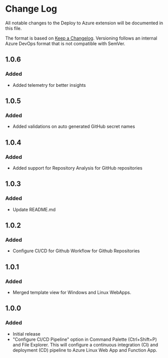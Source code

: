 # Change Log
All notable changes to the Deploy to Azure extension will be documented in this file.

The format is based on [Keep a Changelog](http://keepachangelog.com/). Versioning follows an internal Azure DevOps format that is not compatible with SemVer.


## 1.0.6
### Added
- Added telemetry for better insights

## 1.0.5
### Added
- Added validations on auto generated GitHub secret names

## 1.0.4
### Added
- Added support for Repository Analysis for GitHub repositories

## 1.0.3
### Added
- Update README.md

## 1.0.2
### Added
- Configure CI/CD for Github Workflow for Github Repositories

## 1.0.1
### Added
- Merged template view for Windows and Linux WebApps.


## 1.0.0
### Added
- Initial release
- "Configure CI/CD Pipeline" option in Command Palette (Ctrl+Shift+P) and File Explorer. This will configure a continuous integration (CI) and deployment (CD) pipeline to Azure Linux Web App and Function App.
